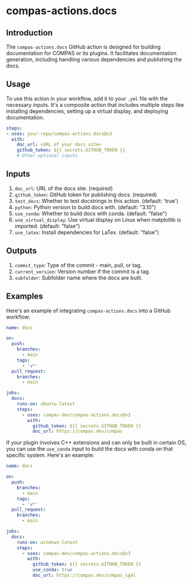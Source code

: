 # compas-actions.docs

## Introduction
The `compas-actions.docs` GitHub action is designed for building documentation for COMPAS or its plugins. It facilitates documentation generation, including handling various dependencies and publishing the docs.

## Usage
To use this action in your workflow, add it to your `.yml` file with the necessary inputs. It's a composite action that includes multiple steps like installing dependencies, setting up a virtual display, and deploying documentation.

```yaml
steps:
- uses: your-repo/compas-actions.docs@v3
  with:
    doc_url: <URL of your docs site>
    github_token: ${{ secrets.GITHUB_TOKEN }}
    # Other optional inputs
```

## Inputs
1. `doc_url`: URL of the docs site. (required)
2. `github_token`: GitHub token for publishing docs. (required)
3. `test_docs`: Whether to test docstrings in this action. (default: 'true')
4. `python`: Python version to build docs with. (default: "3.10")
5. `use_conda`: Whether to build docs with conda. (default: "false")
6. `use_virtual_display`: Use virtual display on Linux when matplotlib is imported. (default: "false")
7. `use_latex`: Install dependencies for LaTex. (default: "false")

## Outputs
1. `commit_type`: Type of the commit - main, pull, or tag.
2. `current_version`: Version number if the commit is a tag.
3. `subfolder`: Subfolder name where the docs are built.

## Examples
Here's an example of integrating `compas-actions.docs` into a GitHub workflow:

```yaml
name: docs

on:
  push:
    branches:
      - main
    tags:
      - 'v*'
  pull_request:
    branches:
      - main

jobs:
  docs:
    runs-on: ubuntu-latest
    steps:
      - uses: compas-dev/compas-actions.docs@v3
        with:
          github_token: ${{ secrets.GITHUB_TOKEN }}
          doc_url: https://compas.dev/compas
```

If your plugin involves C++ extensions and can only be built in certain OS, you can use the `use_conda` input to build the docs with conda on that specific system. Here's an example:

```yaml
name: docs

on:
  push:
    branches:
      - main
    tags:
      - 'v*'
  pull_request:
    branches:
      - main

jobs:
  docs:
    runs-on: windows-latest
    steps:
      - uses: compas-dev/compas-actions.docs@v3
        with:
          github_token: ${{ secrets.GITHUB_TOKEN }}
          use_conda: true
          doc_url: https://compas.dev/compas_cgal
```

